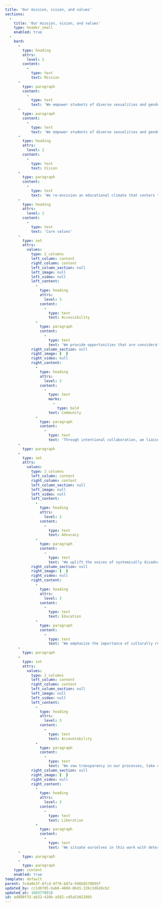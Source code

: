 ```yaml
---
title: 'Our mission, vision, and values'
sections:
  -
    title: 'Our mission, vision, and values'
    type: header_small
    enabled: true
  -
    bard:
      -
        type: heading
        attrs:
          level: 2
        content:
          -
            type: text
            text: Mission
      -
        type: paragraph
        content:
          -
            type: text
            text: 'We empower students of diverse sexualities and genders to inspire sustainable change; lead higher education colleagues in relevant and inclusive practices; and advance knowledge of sexuality and gender through advocacy and expansive programming.'
      -
        type: paragraph
        content:
          -
            type: text
            text: 'We empower students of diverse sexualities and genders to inspire sustainable change; lead higher education colleagues in relevant and inclusive practices; and advance knowledge of sexuality and gender through advocacy and expansive programming.'
      -
        type: heading
        attrs:
          level: 2
        content:
          -
            type: text
            text: Vision
      -
        type: paragraph
        content:
          -
            type: text
            text: 'We re-envision an educational climate that centers the needs and experiences of systemically disadvantaged students and affirms and encourages sexuality and gender diversity.'
      -
        type: heading
        attrs:
          level: 2
        content:
          -
            type: text
            text: 'Core values'
      -
        type: set
        attrs:
          values:
            type: 2_columns
            left_column: content
            right_column: content
            left_column_section: null
            left_image: null
            left_video: null
            left_content:
              -
                type: heading
                attrs:
                  level: 3
                content:
                  -
                    type: text
                    text: Accessibility
              -
                type: paragraph
                content:
                  -
                    type: text
                    text: 'We provide opportunities that are considerate of varying intellectual, physical, and financial capacities and levels of college readiness'
            right_column_section: null
            right_image: {  }
            right_video: null
            right_content:
              -
                type: heading
                attrs:
                  level: 3
                content:
                  -
                    type: text
                    marks:
                      -
                        type: bold
                    text: Community
              -
                type: paragraph
                content:
                  -
                    type: text
                    text: 'Through intentional collaboration, we liaise for various social justice efforts to build sustainable coalitions and strengthen relationships across difference.'
      -
        type: paragraph
      -
        type: set
        attrs:
          values:
            type: 2_columns
            left_column: content
            right_column: content
            left_column_section: null
            left_image: null
            left_video: null
            left_content:
              -
                type: heading
                attrs:
                  level: 3
                content:
                  -
                    type: text
                    text: Advocacy
              -
                type: paragraph
                content:
                  -
                    type: text
                    text: 'We uplift the voices of systemically disadvantaged students and colleagues as well as act as accomplices to all those participating in anti-oppression work.'
            right_column_section: null
            right_image: {  }
            right_video: null
            right_content:
              -
                type: heading
                attrs:
                  level: 3
                content:
                  -
                    type: text
                    text: Education
              -
                type: paragraph
                content:
                  -
                    type: text
                    text: 'We emphasize the importance of culturally relevant academic experiences and expanding understandings of students’ integration into campus life.'
      -
        type: paragraph
      -
        type: set
        attrs:
          values:
            type: 2_columns
            left_column: content
            right_column: content
            left_column_section: null
            left_image: null
            left_video: null
            left_content:
              -
                type: heading
                attrs:
                  level: 3
                content:
                  -
                    type: text
                    text: Accountability
              -
                type: paragraph
                content:
                  -
                    type: text
                    text: 'We vow transparency in our processes, take ownership of our limitations and commit to continuous self-work. Through this modeling, we expect and challenge our colleagues and partners to do the same.'
            right_column_section: null
            right_image: {  }
            right_video: null
            right_content:
              -
                type: heading
                attrs:
                  level: 3
                content:
                  -
                    type: text
                    text: Liberation
              -
                type: paragraph
                content:
                  -
                    type: text
                    text: 'We situate ourselves in this work with determination to annihilate systemic barriers, combat deeply ingrained beliefs and practices that negatively impact our communities, and conduct our work with urgency toward an inevitable revolution.'
      -
        type: paragraph
      -
        type: paragraph
    type: content
    enabled: true
template: default
parent: 5cda0e3f-6fcd-4f76-b87a-946b8578895f
updated_by: cc1d6f85-bab6-480d-8bd1-226c3d628cb2
updated_at: 1603770918
id: ad088f33-ab22-428b-a582-cd5a53022895
---
```

